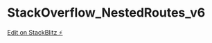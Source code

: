 # StackOverflow_NestedRoutes_v6

[Edit on StackBlitz ⚡️](https://stackblitz.com/edit/react-ts-q9zyhg)